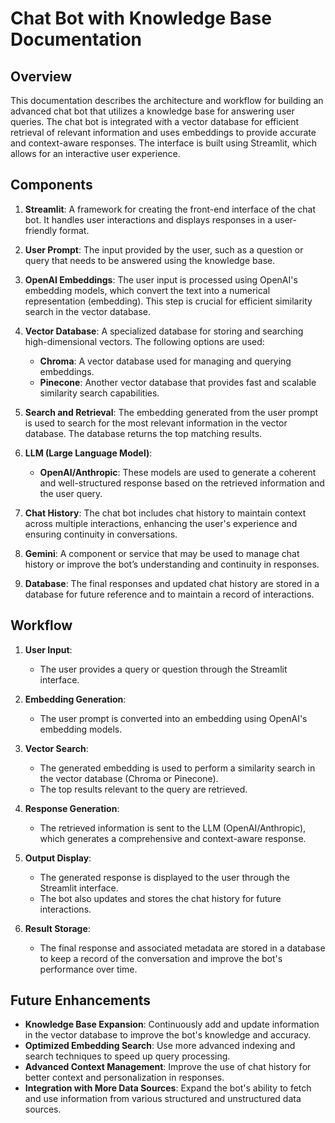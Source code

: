 # Chat Bot with Knowledge Base Documentation

## Overview
This documentation describes the architecture and workflow for building an advanced chat bot that utilizes a knowledge base for answering user queries. The chat bot is integrated with a vector database for efficient retrieval of relevant information and uses embeddings to provide accurate and context-aware responses. The interface is built using Streamlit, which allows for an interactive user experience.

## Components
1. **Streamlit**: A framework for creating the front-end interface of the chat bot. It handles user interactions and displays responses in a user-friendly format.

2. **User Prompt**: The input provided by the user, such as a question or query that needs to be answered using the knowledge base.

3. **OpenAI Embeddings**: The user input is processed using OpenAI's embedding models, which convert the text into a numerical representation (embedding). This step is crucial for efficient similarity search in the vector database.

4. **Vector Database**: A specialized database for storing and searching high-dimensional vectors. The following options are used:
   - **Chroma**: A vector database used for managing and querying embeddings.
   - **Pinecone**: Another vector database that provides fast and scalable similarity search capabilities.
   
5. **Search and Retrieval**: The embedding generated from the user prompt is used to search for the most relevant information in the vector database. The database returns the top matching results.

6. **LLM (Large Language Model)**: 
   - **OpenAI/Anthropic**: These models are used to generate a coherent and well-structured response based on the retrieved information and the user query.
   
7. **Chat History**: The chat bot includes chat history to maintain context across multiple interactions, enhancing the user's experience and ensuring continuity in conversations.

8. **Gemini**: A component or service that may be used to manage chat history or improve the bot’s understanding and continuity in responses.

9. **Database**: The final responses and updated chat history are stored in a database for future reference and to maintain a record of interactions.

## Workflow
1. **User Input**: 
   - The user provides a query or question through the Streamlit interface.
   
2. **Embedding Generation**: 
   - The user prompt is converted into an embedding using OpenAI's embedding models.
   
3. **Vector Search**: 
   - The generated embedding is used to perform a similarity search in the vector database (Chroma or Pinecone).
   - The top results relevant to the query are retrieved.
   
4. **Response Generation**: 
   - The retrieved information is sent to the LLM (OpenAI/Anthropic), which generates a comprehensive and context-aware response.
   
5. **Output Display**: 
   - The generated response is displayed to the user through the Streamlit interface.
   - The bot also updates and stores the chat history for future interactions.
   
6. **Result Storage**: 
   - The final response and associated metadata are stored in a database to keep a record of the conversation and improve the bot's performance over time.

## Future Enhancements
- **Knowledge Base Expansion**: Continuously add and update information in the vector database to improve the bot's knowledge and accuracy.
- **Optimized Embedding Search**: Use more advanced indexing and search techniques to speed up query processing.
- **Advanced Context Management**: Improve the use of chat history for better context and personalization in responses.
- **Integration with More Data Sources**: Expand the bot's ability to fetch and use information from various structured and unstructured data sources.
